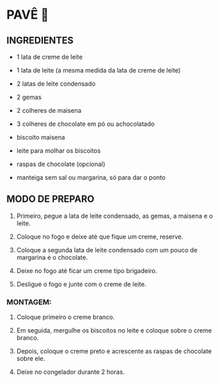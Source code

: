 # PAVÊ :cake:

INGREDIENTES
------------

* 1 lata de creme de leite 

* 1 lata de leite (a mesma medida da lata de creme de leite)

* 2 latas de leite condensado

* 2 gemas

* 2 colheres de maisena

* 3 colheres de chocolate em pó ou achocolatado

* biscoito maisena

* leite para molhar os biscoitos

* raspas de chocolate (opcional)

* manteiga sem sal ou margarina, só para dar o ponto

MODO DE PREPARO
---------------

1. Primeiro, pegue a lata de leite condensado, as gemas, a maisena e o leite.

2. Coloque no fogo e deixe até que fique um creme, reserve.

3. Coloque a segunda lata de leite condensado com um pouco de margarina e o chocolate.

4. Deixe no fogo até ficar um creme tipo brigadeiro.

5. Desligue o fogo e junte com o creme de leite.

### MONTAGEM:

1. Coloque primeiro o creme branco.

2. Em seguida, mergulhe os biscoitos no leite e coloque sobre o creme branco.

3. Depois, coloque o creme preto e acrescente as raspas de chocolate sobre ele.

4. Deixe no congelador durante 2 horas.

